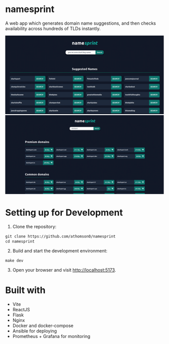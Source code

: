 # namesprint

A web app which generates domain name suggestions, and then checks availability across hundreds of TLDs instantly.

![Screenshot of domain name suggestions](res/web-1.png)
![Screenshot of TLD search](res/web-2.png)

# Setting up for Development

1. Clone the repository:

```
git clone https://github.com/athomson0/namesprint
cd namesprint
```

2. Build and start the development environment:

```
make dev
```

3. Open your browser and visit [http://localhost:5173](http://localhost:5173).


# Built with

* Vite
* ReactJS
* Flask
* Nginx
* Docker and docker-compose
* Ansible for deploying
* Prometheus + Grafana for monitoring